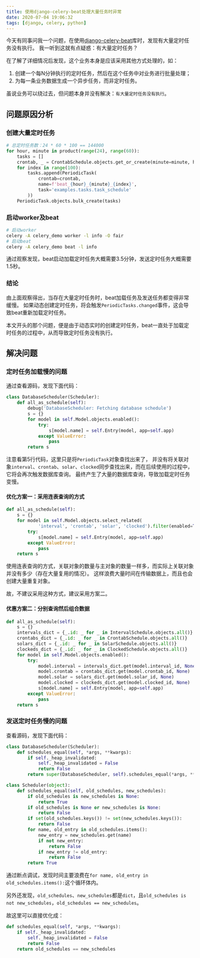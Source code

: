```yaml
---
title: 使用django-celery-beat处理大量任务时异常
date: 2020-07-04 19:06:32
tags: [django, celery, python]
---
```


今天有同事问我一个问题，在使用[django-celery-beat][]库时，发现有大量定时任务没有执行。
我一听到这就有点疑惑：有大量定时任务？

[django-celery-beat]: https://django-celery-beat.readthedocs.io/

在了解了详细情况后发现，这个业务本身是应该采用其他方式处理的，如：

1. 创建一个每N分钟执行的定时任务，然后在这个任务中对业务进行批量处理；
2. 为每一条业务数据生成一个异步任务，而非定时任务。

虽说业务可以绕过去，但问题本身并没有解决：`有大量定时任务没有执行`。

## 问题原因分析

### 创建大量定时任务

```python
# 总定时任务数：24 * 60 * 100 == 144000
for hour, minute in product(range(24), range(60)):
    tasks = []
    crontab, _ = CrontabSchedule.objects.get_or_create(minute=minute, hour=hour)
    for index in range(100):
        tasks.append(PeriodicTask(
            crontab=crontab,
            name=f'beat_{hour}_{minute}_{index}',
            task='examples.tasks.task_schedule'
        ))
    PeriodicTask.objects.bulk_create(tasks)
```

<!--more-->

### 启动worker及beat

```bash
# 启动worker
celery -A celery_demo worker -l info -O fair
# 启动beat
celery -A celery_demo beat -l info
```

通过观察发现，beat启动加载定时任务大概需要3.5分钟，发送定时任务大概需要1.5秒。

### 结论

由上面观察得出，当存在大量定时任务时，beat加载任务及发送任务都变得非常缓慢。
如果动态创建定时任务，将会触发`PeriodicTasks.changed`事件，这会导致beat重新加载定时任务。

本文开头的那个问题，便是由于动态实时的创建定时任务，beat一直处于加载定时任务的过程中，从而导致定时任务没有执行。

## 解决问题

### 定时任务加载慢的问题

通过查看源码，发现下面代码：

```python
class DatabaseScheduler(Scheduler):
    def all_as_schedule(self):
        debug('DatabaseScheduler: Fetching database schedule')
        s = {}
        for model in self.Model.objects.enabled():
            try:
                s[model.name] = self.Entry(model, app=self.app)
            except ValueError:
                pass
        return s
```

注意看第5行代码，这里只是将`PeriodicTask`对象查找出来了，
并没有将关联对象`interval`、`crontab`、`solar`、`clocked`同步查找出来，而在后续使用的过程中，它将会再次触发数据库查询。
最终产生了大量的数据库查询，导致加载定时任务变慢。

#### 优化方案一：采用连表查询的方式

```python
def all_as_schedule(self):
    s = {}
    for model in self.Model.objects.select_related(
            'interval', 'crontab', 'solar', 'clocked').filter(enabled=True):
        try:
            s[model.name] = self.Entry(model, app=self.app)
        except ValueError:
            pass
    return s
```

使用连表查询的方式，关联对象的数量与主对象的数量一样多，而实际上关联对象并没有多少（存在大量复用的情况）。
这样浪费大量时间在传输数据上，而且也会创建大量重复对象。

故，不建议采用这种方式，建议采用方案二。

#### 优惠方案二：分别查询然后组合数据

```python
def all_as_schedule(self):
    s = {}
    intervals_dict = {_.id: _ for _ in IntervalSchedule.objects.all()}
    crontabs_dict = {_.id: _ for _ in CrontabSchedule.objects.all()}
    solars_dict = {_.id: _ for _ in SolarSchedule.objects.all()}
    clockeds_dict = {_.id: _ for _ in ClockedSchedule.objects.all()}
    for model in self.Model.objects.enabled():
        try:
            model.interval = intervals_dict.get(model.interval_id, None)
            model.crontab = crontabs_dict.get(model.crontab_id, None)
            model.solar = solars_dict.get(model.solar_id, None)
            model.clocked = clockeds_dict.get(model.clocked_id, None)
            s[model.name] = self.Entry(model, app=self.app)
        except ValueError:
            pass
    return s
```

### 发送定时任务慢的问题

查看源码，发现下面代码：

```python
class DatabaseScheduler(Scheduler):
    def schedules_equal(self, *args, **kwargs):
        if self._heap_invalidated:
            self._heap_invalidated = False
            return False
        return super(DatabaseScheduler, self).schedules_equal(*args, **kwargs)

class Scheduler(object):
    def schedules_equal(self, old_schedules, new_schedules):
        if old_schedules is new_schedules is None:
            return True
        if old_schedules is None or new_schedules is None:
            return False
        if set(old_schedules.keys()) != set(new_schedules.keys()):
            return False
        for name, old_entry in old_schedules.items():
            new_entry = new_schedules.get(name)
            if not new_entry:
                return False
            if new_entry != old_entry:
                return False
        return True
```

通过断点调试，发现时间主要浪费在`for name, old_entry in old_schedules.items():`这个循环体内。

另外还发现，`old_schedules`、`new_schedules`都是`dict`，且`old_schedules is not new_schedules`，`old_schedules == new_schedules`。

故这里可以直接优化成：

```python
def schedules_equal(self, *args, **kwargs):
    if self._heap_invalidated:
        self._heap_invalidated = False
        return False
    return old_schedules == new_schedules
```
